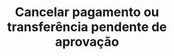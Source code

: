 ---
title: Cancelar pagamento ou transferência pendente de aprovação
api:
  file: openfinance e payments.yaml
  operationId: delete_companyid-banking-payments-approvals-paymentid
hidden: false
---
